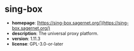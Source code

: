 # sing-box

- **homepage**: [https://sing-box.sagernet.org/](https://sing-box.sagernet.org/)
- **description**: The universal proxy platform.
- **version**: 1.11.3
- **license**: GPL-3.0-or-later

